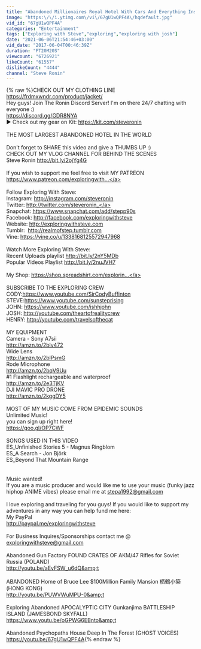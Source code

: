 ```yaml
---
title: "Abandoned Millionaires Royal Hotel With Cars And Everything Inside"
image: "https:\/\/i.ytimg.com\/vi\/67gU1wQPF4A\/hqdefault.jpg"
vid_id: "67gU1wQPF4A"
categories: "Entertainment"
tags: ["Exploring with Steve","exploring","exploring with josh"]
date: "2021-06-06T21:54:46+03:00"
vid_date: "2017-06-04T00:46:39Z"
duration: "PT20M20S"
viewcount: "6726921"
likeCount: "61557"
dislikeCount: "4444"
channel: "Steve Ronin"
---
```

{% raw %}CHECK OUT MY CLOTHING LINE<br /><a rel="nofollow" target="blank" href="https://frdmxwndr.com/product/jacket/">https://frdmxwndr.com/product/jacket/</a><br />Hey guys! Join The Ronin Discord Server! I'm on there 24/7 chatting with everyone :)<br /><a rel="nofollow" target="blank" href="https://discord.gg/GDR8NYA">https://discord.gg/GDR8NYA</a><br />▶ Check out my gear on Kit: <a rel="nofollow" target="blank" href="https://kit.com/steveronin">https://kit.com/steveronin</a><br /><br />THE MOST LARGEST ABANDONED HOTEL IN THE WORLD <br /><br />Don't forget to SHARE this video and give a THUMBS UP :)<br />CHECK OUT MY VLOG CHANNEL FOR BEHIND THE SCENES<br />Steve Ronin <a rel="nofollow" target="blank" href="http://bit.ly/2ojYg4G">http://bit.ly/2ojYg4G</a><br /><br />If you wish to support me feel free to visit MY PATREON <a rel="nofollow" target="blank" href="https://www.patreon.com/exploringwith...">https://www.patreon.com/exploringwith...</a><br /><br />Follow Exploring With Steve:<br />Instagram: <a rel="nofollow" target="blank" href="http://instagram.com/steveronin">http://instagram.com/steveronin</a><br />Twitter: <a rel="nofollow" target="blank" href="http://twitter.com/steveronin_">http://twitter.com/steveronin_</a><br />Snapchat: <a rel="nofollow" target="blank" href="https://www.snapchat.com/add/stepp90s">https://www.snapchat.com/add/stepp90s</a><br />Facebook: <a rel="nofollow" target="blank" href="http://facebook.com/exploringwithsteve">http://facebook.com/exploringwithsteve</a><br />Website: <a rel="nofollow" target="blank" href="http://exploringwithsteve.com">http://exploringwithsteve.com</a><br />Tumblr:  <a rel="nofollow" target="blank" href="http://realmofstep.tumblr.com">http://realmofstep.tumblr.com</a><br />Vine: <a rel="nofollow" target="blank" href="https://vine.co/u/1338168125572947968">https://vine.co/u/1338168125572947968</a> <br /><br />Watch More Exploring With Steve:<br />Recent Uploads playlist <a rel="nofollow" target="blank" href="http://bit.ly/2nY5MDb">http://bit.ly/2nY5MDb</a><br />Popular Videos Playlist <a rel="nofollow" target="blank" href="http://bit.ly/2nuJVH7">http://bit.ly/2nuJVH7</a><br /><br />My Shop: <a rel="nofollow" target="blank" href="https://shop.spreadshirt.com/explorin...">https://shop.spreadshirt.com/explorin...</a><br /><br />SUBSCRIBE TO THE EXPLORING CREW<br />CODY:<a rel="nofollow" target="blank" href="https://www.youtube.com/SirCodyBuffinton">https://www.youtube.com/SirCodyBuffinton</a><br />STEVE:<a rel="nofollow" target="blank" href="https://www.youtube.com/sunsteprising">https://www.youtube.com/sunsteprising</a><br />JOHN: <a rel="nofollow" target="blank" href="https://www.youtube.com/ishhjohn">https://www.youtube.com/ishhjohn</a><br />JOSH: <a rel="nofollow" target="blank" href="http://youtube.com/theartofrealitycrew">http://youtube.com/theartofrealitycrew</a><br />HENRY: <a rel="nofollow" target="blank" href="http://youtube.com/travelsofthecat">http://youtube.com/travelsofthecat</a><br /><br />MY EQUIPMENT<br />Camera - Sony A7sii<br /><a rel="nofollow" target="blank" href="http://amzn.to/2blv472">http://amzn.to/2blv472</a><br />Wide Lens<br /><a rel="nofollow" target="blank" href="http://amzn.to/2bIPsmG">http://amzn.to/2bIPsmG</a><br />Rode Microphone<br /><a rel="nofollow" target="blank" href="http://amzn.to/2bqV9Uu">http://amzn.to/2bqV9Uu</a><br />#1 Flashlight rechargeable and waterproof<br /><a rel="nofollow" target="blank" href="http://amzn.to/2e3TjKV">http://amzn.to/2e3TjKV</a><br />DJI MAVIC PRO DRONE<br /><a rel="nofollow" target="blank" href="http://amzn.to/2kggDY5">http://amzn.to/2kggDY5</a><br /><br />MOST OF MY MUSIC COME FROM EPIDEMIC SOUNDS<br />Unlimited Music!<br />you can sign up right here!<br /><a rel="nofollow" target="blank" href="https://goo.gl/OP7CWF">https://goo.gl/OP7CWF</a> <br /><br />SONGS USED IN THIS VIDEO<br />ES_Unfinished Stories 5 - Magnus Ringblom<br />ES_A Search - Jon Björk<br />ES_Beyond That Mountain Range<br /><br /><br />Music wanted!<br />If you are a music producer and would like me to use your music (funky jazz hiphop ANIME vibes) please email me at stepa1992@gmail.com<br /><br />I love exploring and traveling for you guys! If you would like to support my adventures in any way you can help fund me here:<br />My PayPal<br /><a rel="nofollow" target="blank" href="http://paypal.me/exploringwithsteve">http://paypal.me/exploringwithsteve</a><br /><br />For Business Inquires/Sponsorships contact me @ exploringwithsteve@gmail.com<br /><br />Abandoned Gun Factory FOUND CRATES OF AKM/47 Rifles for Soviet Russia (POLAND) <br /><a rel="nofollow" target="blank" href="http://youtu.be/aEvFSW_u6dQ&amp;t">http://youtu.be/aEvFSW_u6dQ&amp;t</a><br /><br />ABANDONED Home of Bruce Lee $100Million Family Mansion 栖鶴小築(HONG KONG) <br /><a rel="nofollow" target="blank" href="http://youtu.be/PUWVWuMPU-0&amp;t">http://youtu.be/PUWVWuMPU-0&amp;t</a><br /><br />Exploring Abandoned APOCALYPTIC CITY Gunkanjima BATTLESHIP ISLAND (JAMESBOND SKYFALL)<br /><a rel="nofollow" target="blank" href="https://www.youtu.be/oGPWG6EBnto&amp;t">https://www.youtu.be/oGPWG6EBnto&amp;t</a><br /><br />Abandoned Psychopaths House Deep In The Forest (GHOST VOICES)<br /><a rel="nofollow" target="blank" href="https://youtu.be/67gU1wQPF4A">https://youtu.be/67gU1wQPF4A</a>{% endraw %}
